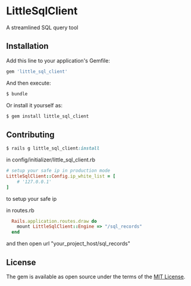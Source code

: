 # LittleSqlClient
A streamlined SQL query tool

## Installation
Add this line to your application's Gemfile:

```ruby
gem 'little_sql_client'
```

And then execute:
```bash
$ bundle
```

Or install it yourself as:
```bash
$ gem install little_sql_client
```

## Contributing
```ruby
$ rails g little_sql_client:install
```
in config/initializer/little_sql_client.rb 
```ruby
# setup your safe ip in production mode
LittleSqlClient::Config.ip_white_list = [
    # '127.0.0.1'
]
```
to setup your safe ip

in routes.rb
```ruby
  Rails.application.routes.draw do
    mount LittleSqlClient::Engine => "/sql_records"
  end
```
and then open url "your_project_host/sql_records"


## License
The gem is available as open source under the terms of the [MIT License](http://opensource.org/licenses/MIT).
